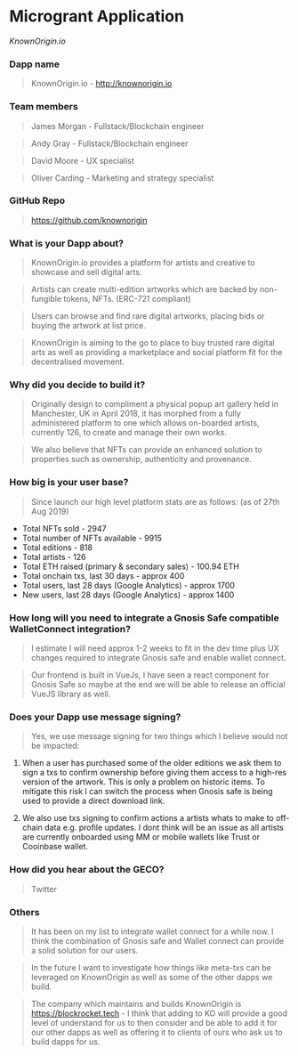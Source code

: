# Microgrant Application
_KnownOrigin.io_

### Dapp name
> KnownOrigin.io - http://knownorigin.io

### Team members
> James Morgan - Fullstack/Blockchain engineer

> Andy Gray - Fullstack/Blockchain engineer

> David Moore - UX specialist 

> Oliver Carding - Marketing and strategy specialist

### GitHub Repo
> https://github.com/knownorigin

### What is your Dapp about?
> KnownOrigin.io provides a platform for artists and creative to showcase and sell digital arts.

> Artists can create multi-edition artworks which are backed by non-fungible tokens, NFTs. (ERC-721 compliant) 

> Users can browse and find rare digital artworks, placing bids or buying the artwork at list price.

> KnownOrigin is aiming to the go to place to buy trusted rare digital arts as well as providing 
a marketplace and social platform fit for the decentralised movement.

### Why did you decide to build it?
> Originally design to compliment a physical popup art gallery held in Manchester, UK in April 2018, 
it has morphed from a fully administered platform to one which allows on-boarded artists, currently 126, 
to create and manage their own works.

> We also believe that NFTs can provide an enhanced solution to properties such as ownership, 
authenticity and provenance.

### How big is your user base?
> Since launch our high level platform stats are as follows: (as of 27th Aug 2019)

- Total NFTs sold - 2947️
- Total number of NFTs available - 9915
- Total editions - 818
- Total artists - 126
- Total ETH raised (primary & secondary sales) - 100.94 ETH
- Total onchain txs, last 30 days - approx 400 
- Total users, last 28 days (Google Analytics) - approx 1700
- New users, last 28 days (Google Analytics) - approx 1400

### How long will you need to integrate a Gnosis Safe compatible WalletConnect integration?
> I estimate I will need approx 1-2 weeks to fit in the dev time plus UX changes required to integrate Gnosis safe and enable wallet connect.

> Our frontend is built in VueJs, I have seen a react component for Gnosis Safe so maybe at the end we will be able 
to release an official VueJS library as well.

### Does your Dapp use message signing?
> Yes, we use message signing for two things which I believe would not be impacted:

1) When a user has purchased some of the older editions we ask them to sign a txs to confirm ownership before giving them access to a high-res version of the artwork. This is only a problem on historic items. 
   To mitigate this risk I can switch the process when Gnosis safe is being used to provide a direct download link. 

2) We also use txs signing to confirm actions a artists whats to make to off-chain data e.g. profile updates. I dont think will be an issue as all artists are currently onboarded using MM or mobile wallets like Trust or Cooinbase wallet. 
 
### How did you hear about the GECO?
> Twitter

### Others
> It has been on my list to integrate wallet connect for a while now. I think the combination of Gnosis safe 
and Wallet connect can provide a solid solution for our users. 

> In the future I want to investigate how things like meta-txs can be leveraged on KnownOrigin as well as some 
of the other dapps we build. 

> The company which maintains and builds KnownOrigin is https://blockrocket.tech - I think that adding to KO will 
provide a good level of understand for us to then consider and be able to add it for our other dapps as well as 
offering it to clients of ours who ask us to build dapps for us. 
   
